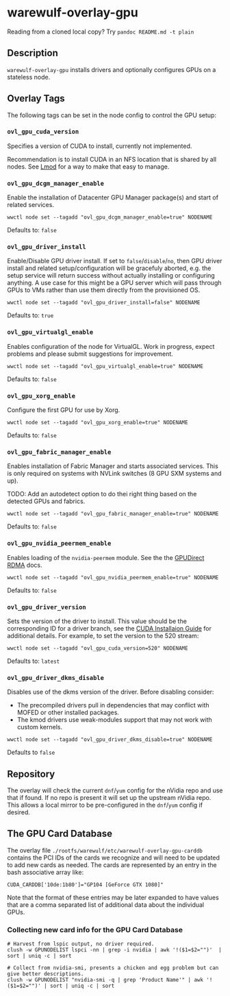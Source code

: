 # warewulf-overlay-gpu

Reading from a cloned local copy? Try `pandoc README.md -t plain`

## Description

`warewulf-overlay-gpu` installs drivers and optionally configures GPUs on a stateless node.

## Overlay Tags

The following tags can be set in the node config to control the GPU setup:
### `ovl_gpu_cuda_version`

Specifies a version of CUDA to install, currently not implemented.

Recommendation is to install CUDA in an NFS location that is shared by all
nodes. See [Lmod](https://lmod.readthedocs.io/en/latest/) for a way to make
that easy to manage.

### `ovl_gpu_dcgm_manager_enable`

Enable the installation of Datacenter GPU Manager package(s) and start of
related services.

```
wwctl node set --tagadd "ovl_gpu_dcgm_manager_enable=true" NODENAME
```

Defaults to: `false`

### `ovl_gpu_driver_install`

Enable/Disable GPU driver install. If set to `false`/`disable`/`no`, then GPU
driver install and related setup/configuration will be gracefuly aborted, e.g.
the setup service will return success without actually installing or
configuring anything. A use case for this might be a GPU server which will pass
through GPUs to VMs rather than use them directly from the provisioned OS.

```
wwctl node set --tagadd "ovl_gpu_driver_install=false" NODENAME
```

Defaults to: `true`

### `ovl_gpu_virtualgl_enable`

Enables configuration of the node for VirtualGL. Work in progress, expect
problems and please submit suggestions for improvement.

```
wwctl node set --tagadd "ovl_gpu_virtualgl_enable=true" NODENAME
```

Defaults to: `false`

### `ovl_gpu_xorg_enable`

Configure the first GPU for use by Xorg.

```
wwctl node set --tagadd "ovl_gpu_xorg_enable=true" NODENAME
```

Defaults to: `false`

### `ovl_gpu_fabric_manager_enable`

Enables installation of Fabric Manager and starts associated services. This is
only required on systems with NVLink switches (8 GPU SXM systems and up).

TODO: Add an autodetect option to do thei right thing based on the detected
GPUs and fabrics.

```
wwctl node set --tagadd "ovl_gpu_fabric_manager_enable=true" NODENAME
```

Defaults to: `false`

### `ovl_gpu_nvidia_peermem_enable`

Enables loading of the `nvidia-peermem` module. See the the [GPUDirect
RDMA](https://docs.nvidia.com/cuda/gpudirect-rdma/index.html#nvidia-peermem)
docs.

```
wwctl node set --tagadd "ovl_gpu_nvidia_peermem_enable=true" NODENAME
```

Defaults to: `false`

### `ovl_gpu_driver_version`

Sets the version of the driver to install. This value should be the
corresponding ID for a driver branch, see the [CUDA Installaion
Guide](https://docs.nvidia.com/cuda/cuda-installation-guide-linux/index.html#precompiled-streams-support-matrix)
for additional details.  For example, to set the version to the 520 stream:

```
wwctl node set --tagadd "ovl_gpu_cuda_version=520" NODENAME
```

Defaults to: `latest`

### `ovl_gpu_driver_dkms_disable`

Disables use of the dkms version of the driver. Before disabling consider:

* The precompiled drivers pull in dependencies that may conflict with MOFED or other installed packages.
* The kmod drivers use weak-modules support that may not work with custom kernels.

```
wwctl node set --tagadd "ovl_gpu_driver_dkms_disable=true" NODENAME
```

Defaults to `false`

## Repository

The overlay will check the current `dnf`/`yum` config for the nVidia repo and use that
if found. If no repo is present it will set up the upstream nVidia repo. This
allows a local mirror to be pre-configured in the `dnf`/`yum` config if desired.

## The GPU Card Database

The overlay file `./rootfs/warewulf/etc/warewulf-overlay-gpu-carddb` contains
the PCI IDs of the cards we recognize and will need to be updated to add new
cards as needed. The cards are represented by an entry in the bash associative array like:

```
CUDA_CARDDB['10de:1b80']="GP104 [GeForce GTX 1080]"
```
Note that the format of these entries may be later expanded to have values that
are a comma separated list of additional data about the individual GPUs.

### Collecting new card info for the GPU Card Database

```
# Harvest from lspic output, no driver required.
clush -w GPUNODELIST lspci -nn | grep -i nvidia | awk '!($1=$2="")'  | sort | uniq -c | sort

# Collect from nvidia-smi, presents a chicken and egg problem but can give better descriptions.
clush -w GPUNODELIST "nvidia-smi -q | grep 'Product Name'" | awk '!($1=$2="")' | sort | uniq -c | sort
```

